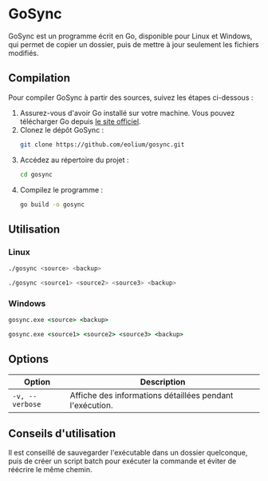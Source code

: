 # GoSync

GoSync est un programme écrit en Go, disponible pour Linux et Windows, qui permet de copier un dossier, puis de mettre à jour seulement les fichiers modifiés.

## Compilation

Pour compiler GoSync à partir des sources, suivez les étapes ci-dessous :

1. Assurez-vous d'avoir Go installé sur votre machine. Vous pouvez télécharger Go depuis [le site officiel](https://golang.org/dl/).
2. Clonez le dépôt GoSync :
   ```bash
   git clone https://github.com/eolium/gosync.git
   ```
3. Accédez au répertoire du projet :
   ```bash
   cd gosync
   ```
4. Compilez le programme :
   ```bash
   go build -o gosync
   ```

## Utilisation

### Linux

```bash
./gosync <source> <backup>
```

```bash
./gosync <source1> <source2> <source3> <backup>
```

### Windows


```cmd
gosync.exe <source> <backup>
```

```bat
gosync.exe <source1> <source2> <source3> <backup>
```


## Options
| Option          | Description                                                                 |
|-----------------|-----------------------------------------------------------------------------|
| `-v, --verbose` | Affiche des informations détaillées pendant l'exécution.                    |

## Conseils d'utilisation

Il est conseillé de sauvegarder l'exécutable dans un dossier quelconque, puis de créer un script batch pour exécuter la commande et éviter de réécrire le même chemin.
